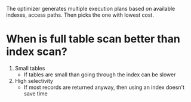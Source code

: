 The optimizer generates multiple execution plans based on available indexes, access paths. Then picks the one with lowest cost.

# When is full table scan better than index scan?
1. Small tables
	- If tables are small than going through the index can be slower
2. High selectivity
	- If most records are returned anyway, then using an index doesn't save time